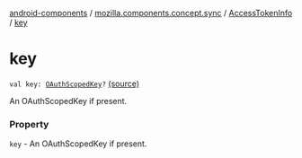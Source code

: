 [android-components](../../index.md) / [mozilla.components.concept.sync](../index.md) / [AccessTokenInfo](index.md) / [key](./key.md)

# key

`val key: `[`OAuthScopedKey`](../-o-auth-scoped-key/index.md)`?` [(source)](https://github.com/mozilla-mobile/android-components/blob/master/components/concept/sync/src/main/java/mozilla/components/concept/sync/OAuthAccount.kt#L117)

An OAuthScopedKey if present.

### Property

`key` - An OAuthScopedKey if present.